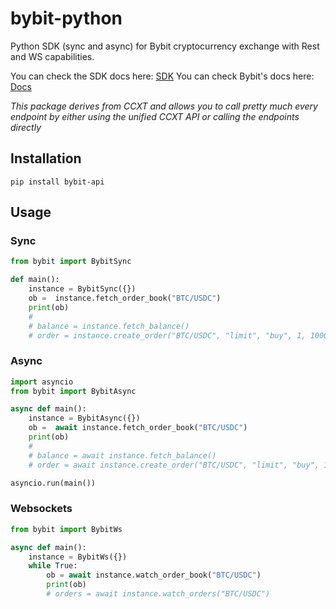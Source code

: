 # bybit-python
Python SDK (sync and async) for Bybit cryptocurrency exchange with Rest and WS capabilities.

You can check the SDK docs here: [SDK](https://docs.ccxt.com/#/exchanges/bybit)
You can check Bybit's docs here: [Docs](https://bybit.com/apidocs1)

*This package derives from CCXT and allows you to call pretty much every endpoint by either using the unified CCXT API or calling the endpoints directly*

## Installation

```
pip install bybit-api
```

## Usage

### Sync

```Python
from bybit import BybitSync

def main():
    instance = BybitSync({})
    ob =  instance.fetch_order_book("BTC/USDC")
    print(ob)
    #
    # balance = instance.fetch_balance()
    # order = instance.create_order("BTC/USDC", "limit", "buy", 1, 100000)
```

### Async

```Python
import asyncio
from bybit import BybitAsync

async def main():
    instance = BybitAsync({})
    ob =  await instance.fetch_order_book("BTC/USDC")
    print(ob)
    #
    # balance = await instance.fetch_balance()
    # order = await instance.create_order("BTC/USDC", "limit", "buy", 1, 100000)

asyncio.run(main())
```

### Websockets

```Python
from bybit import BybitWs

async def main():
    instance = BybitWs({})
    while True:
        ob = await instance.watch_order_book("BTC/USDC")
        print(ob)
        # orders = await instance.watch_orders("BTC/USDC")
```

